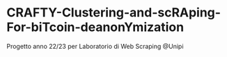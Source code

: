 # CRAFTY-Clustering-and-scRAping-For-biTcoin-deanonYmization
Progetto anno 22/23 per Laboratorio di Web Scraping @Unipi
